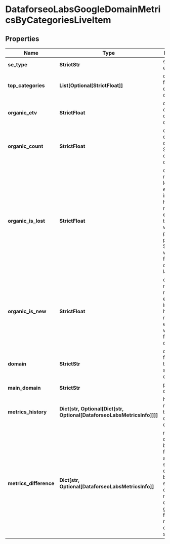 # DataforseoLabsGoogleDomainMetricsByCategoriesLiveItem


## Properties

| Name | Type | Description | Notes |
|------------ | ------------- | ------------- | -------------|
**se_type** | **StrictStr** | search engine type |[optional]|
**top_categories** | **List[Optional[StrictFloat]]** | categories for which domains are collected |[optional]|
**organic_etv** | **StrictFloat** | current organic ETV of the domain |[optional]|
**organic_count** | **StrictFloat** | current total count of organic SERPs that contain the domain |[optional]|
**organic_is_lost** | **StrictFloat** | current number of lost ranked elements<br>indicates how many ranked elements of the domain were previously presented in SERPs, but weren’t found during the last check |[optional]|
**organic_is_new** | **StrictFloat** | current number of new ranked elements<br>indicates how many new ranked elements were found for the domain |[optional]|
**domain** | **StrictStr** | domain found for the specified category |[optional]|
**main_domain** | **StrictStr** | primary domain |[optional]|
**metrics_history** | **Dict[str, Optional[Dict[str, Optional[DataforseoLabsMetricsInfo]]]]** | historical ranking and traffic data of the domain |[optional]|
**metrics_difference** | **Dict[str, Optional[DataforseoLabsMetricsInfo]]** | metrics difference between first_date and second_date<br>calculated by subtracting domain metrics as of the greater date from domain metrics as of the smaller date |[optional]|